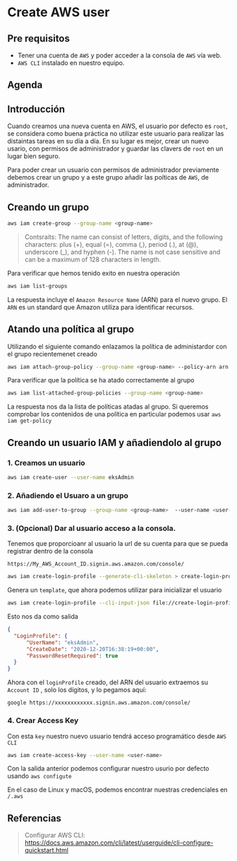 # Create AWS user

## Pre requisitos

* Tener una cuenta de `AWS` y poder acceder a la consola de `AWS` vía web.
* `AWS CLI` instalado en nuestro equipo.

## Agenda


## Introducción

Cuando creamos una nueva cuenta en AWS, el usuario por defecto es `root`, se considera como buena práctica no utilizar este usuario para realizar las distaintas tareas en su día a día. En su lugar es mejor, crear un nuevo usario, con permisos de administrador y guardar las clavers de `root` en un lugar bien seguro. 

Para poder crear un usuario con permisos de administrador previamente debemos crear un grupo y a este grupo añadir las poíticas de `AWS`, de administrador.

## Creando un grupo

```bash
aws iam create-group --group-name <group-name>
```

> Contsraits: The name can consist of letters, digits, and the following characters: plus (+), equal (=), comma (,), period (.), at (@), underscore (_), and hyphen (-). The name is not case sensitive and can be a maximum of 128 characters in length.

Para verificar que hemos tenido exito en nuestra operación

```bash
aws iam list-groups
```

La respuesta incluye el `Amazon Resource Name` (ARN) para el nuevo grupo. El `ARN` es un standard  que Amazon utiliza para identificar recursos.

## Atando una política al grupo

Utilizando el siguiente comando enlazamos la política de administardor con el grupo recientemenet creado 

```bash
aws iam attach-group-policy --group-name <group-name> --policy-arn arn:aws:iam::aws:policy/AdministratorAccess
``` 

Para verificar que la política se ha atado correctamente al grupo 

```bash
aws iam list-attached-group-policies --group-name <group-name>
``` 

La respuesta nos da la lista de políticas atadas al grupo. Si queremos comprobar los contenidos de una política en particular podemos usar `aws iam get-policy`

## Creando un usuario IAM y añadiendolo al grupo

### 1. Creamos un usuario

```bash
aws iam create-user --user-name eksAdmin
```

### 2. Añadiendo el Usuaro a un grupo

```bash
aws iam add-user-to-group --group-name <group-name>  --user-name <user-name>
``` 


### 3. (Opcional) Dar al usuario acceso a la consola.

Tenemos que proporcioanr al usuario la url de su cuenta para que se pueda registrar dentro de la consola

```
https://My_AWS_Account_ID.signin.aws.amazon.com/console/
```

```bash
aws iam create-login-profile --generate-cli-skeleton > create-login-profile.json
```

Genera un `template`, que ahora podemos utilizar para inicializar el usuario

```bash
aws iam create-login-profile --cli-input-json file://create-login-profile.json
``` 

Esto nos da como salida

```json
{
  "LoginProfile": {
      "UserName": "eksAdmin",
      "CreateDate": "2020-12-20T16:38:19+00:00",
      "PasswordResetRequired": true
  }
}
```

Ahora con el `loginProfile` creado, del ARN del usuario extraemos su `Account ID` , solo los dígitos, y lo pegamos aquí:

```
google https://xxxxxxxxxxxx.signin.aws.amazon.com/console/
``` 

### 4. Crear Access Key

Con esta `key` nuestro nuevo usuario tendrá acceso programático desde `AWS CLI`

```bash
aws iam create-access-key --user-name <user-name>
``` 

Con la salida anterior podemos configurar nuestro usurio por defecto usando `aws configute`

En el caso de Linux y macOS, podemos encontrar nuestras credenciales en `/.aws`

## Referencias

> Configurar AWS CLI: https://docs.aws.amazon.com/cli/latest/userguide/cli-configure-quickstart.html